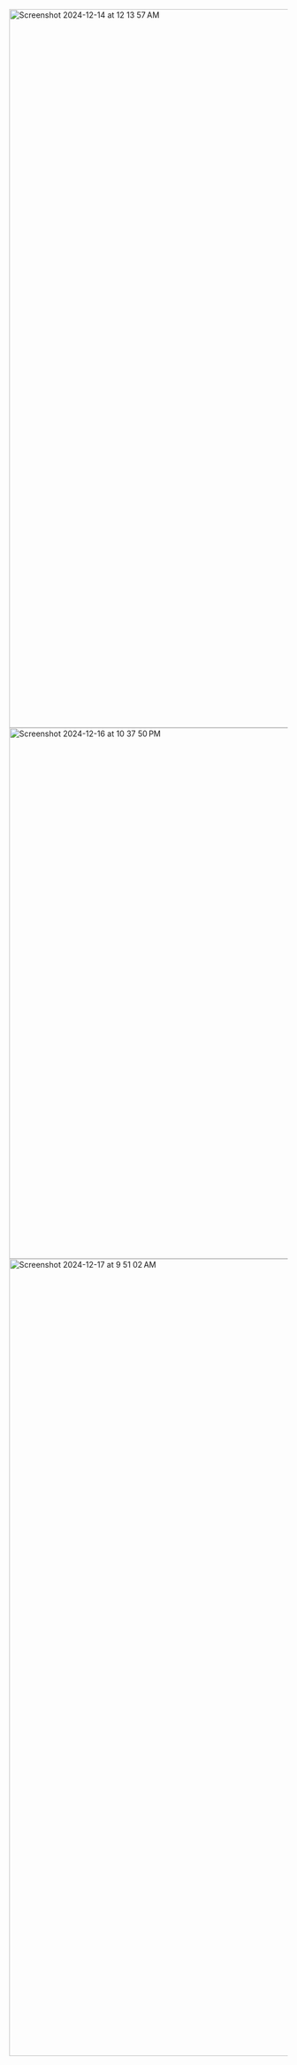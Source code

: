 
<img width="1298" alt="Screenshot 2024-12-14 at 12 13 57 AM" src="https://github.com/user-attachments/assets/6091aa1f-ef3f-46dc-99fc-7470b05ceac7" />

<img width="959" alt="Screenshot 2024-12-16 at 10 37 50 PM" src="https://github.com/user-attachments/assets/88fdc5e2-f341-4ec1-95a9-7c1d62025dde" />
<img width="1440" alt="Screenshot 2024-12-17 at 9 51 02 AM" src="https://github.com/user-attachments/assets/390fd181-5dbe-4cda-adfa-d79d59bc2452" />
